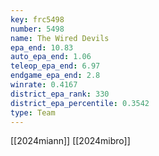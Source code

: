 ```yaml
---
key: frc5498
number: 5498
name: The Wired Devils
epa_end: 10.83
auto_epa_end: 1.06
teleop_epa_end: 6.97
endgame_epa_end: 2.8
winrate: 0.4167
district_epa_rank: 330
district_epa_percentile: 0.3542
type: Team
---
```

[[2024miann]]
[[2024mibro]]
